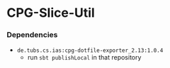 # CPG-Slice-Util

### Dependencies
- `de.tubs.cs.ias:cpg-dotfile-exporter_2.13:1.0.4`
  - run `sbt publishLocal` in that repository